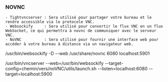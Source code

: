 ### NOVNC
```
- Tightvncserver : Sera utilisé pour partager votre bureau et le rendre accessible via le protocole VNC.
- Websockify     : Sera utilisé pour convertir le flux VNC en un flux WebSocket, ce qui permettra à novnc de communiquer avec le serveur VNC.
- NoVNC          : Sera utilisé pour fournir une interface web pour accéder à votre bureau à distance via un navigateur web.
```


/usr/bin/websockify -D --web /usr/share/novnc 6080 localhost:5901

/usr/bin/vncserver --web=/usr/bin/websockify --target-config=chemin/vers/noVNC/utils/launch.sh --listen=localhost:6080 --target=localhost:5900

